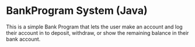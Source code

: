# BankProgram System (Java) 
This is a simple Bank Program that lets the user make an account and log their account in to deposit, withdraw, or show the remaining balance in their bank account.
